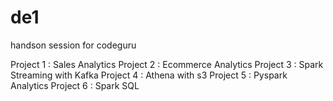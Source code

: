 # de1
handson session for codeguru

Project 1 : Sales Analytics
Project 2 : Ecommerce Analytics
Project 3 : Spark Streaming with Kafka
Project 4 : Athena with s3
Project 5 : Pyspark Analytics
Project 6 : Spark SQL
